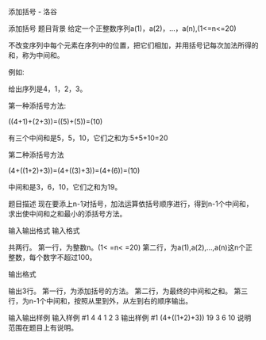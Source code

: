



添加括号 - 洛谷














添加括号
题目背景
给定一个正整数序列a(1)，a(2)，...，a(n),(1<=n<=20)

不改变序列中每个元素在序列中的位置，把它们相加，并用括号记每次加法所得的和，称为中间和。

例如:

给出序列是4，1，2，3。

第一种添括号方法:

((4+1)+(2+3))=((5)+(5))=(10)

有三个中间和是5，5，10，它们之和为:5+5+10=20

第二种添括号方法

 (4+((1+2)+3))=(4+((3)+3))=(4+(6))=(10)

中间和是3，6，10，它们之和为19。

题目描述
现在要添上n-1对括号，加法运算依括号顺序进行，得到n-1个中间和，求出使中间和之和最小的添括号方法。

输入输出格式
输入格式

共两行。 第一行，为整数n。(1< =n< =20) 第二行，为a(1),a(2),...,a(n)这n个正整数，每个数字不超过100。

输出格式

输出3行。 第一行，为添加括号的方法。 第二行，为最终的中间和之和。 第三行，为n-1个中间和，按照从里到外，从左到右的顺序输出。

输入输出样例
输入样例 #1
4
4 1 2 3
输出样例 #1
(4+((1+2)+3))
19
3 6 10
说明
范围在题目上有说明。







